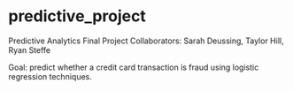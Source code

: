 # predictive_project

Predictive Analytics Final Project
Collaborators: Sarah Deussing, Taylor Hill, Ryan Steffe

Goal: predict whether a credit card transaction is fraud using logistic regression techniques.
